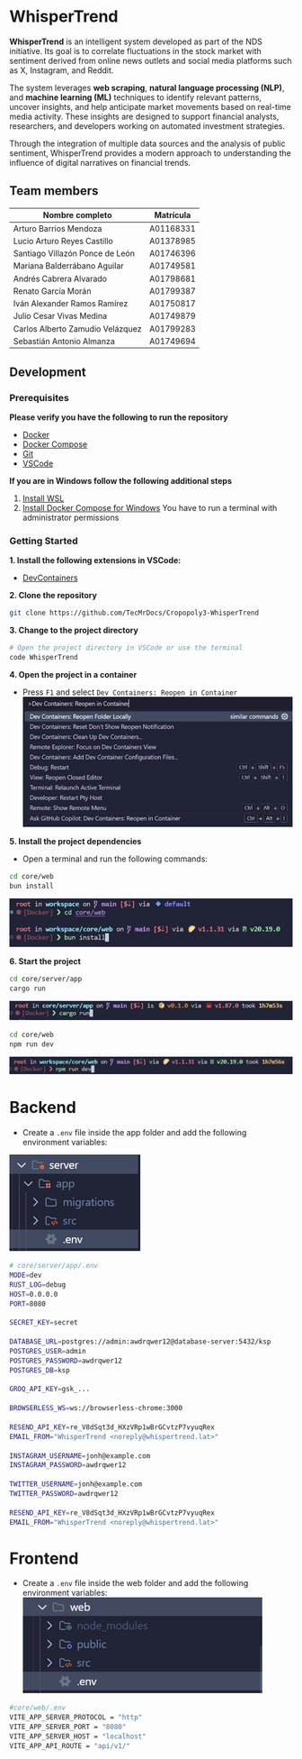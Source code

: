 # WhisperTrend
**WhisperTrend** is an intelligent system developed as part of the NDS initiative. Its goal is to correlate fluctuations in the stock market with sentiment derived from online news outlets and social media platforms such as X, Instagram, and Reddit.

The system leverages **web scraping**, **natural language processing (NLP)**, and **machine learning (ML)** techniques to identify relevant patterns, uncover insights, and help anticipate market movements based on real-time media activity. These insights are designed to support financial analysts, researchers, and developers working on automated investment strategies.

Through the integration of multiple data sources and the analysis of public sentiment, WhisperTrend provides a modern approach to understanding the influence of digital narratives on financial trends.

## Team members 

| Nombre completo                             | Matrícula     |
|--------------------------------------------|---------------|
| Arturo Barrios Mendoza                     | A01168331     |
| Lucio Arturo Reyes Castillo                | A01378985     |
| Santiago Villazón Ponce de León            | A01746396     |
| Mariana Balderrábano Aguilar               | A01749581     |
| Andrés Cabrera Alvarado                    | A01798681     |
| Renato García Morán                        | A01799387     |
| Iván Alexander Ramos Ramírez               | A01750817     |
| Julio Cesar Vivas Medina                   | A01749879     |
| Carlos Alberto Zamudio Velázquez           | A01799283     |
| Sebastián Antonio Almanza                  | A01749694     |

## Development

### Prerequisites
**Please verify you have the following to run the repository**
- [Docker](https://docs.docker.com/engine/install/)
- [Docker Compose](https://docs.docker.com/compose/install/)
- [Git](https://git-scm.com/downloads)
- [VSCode](https://code.visualstudio.com/download)

**If you are in Windows follow the following additional steps**

1. [Install WSL](https://learn.microsoft.com/es-es/windows/wsl/install/)
2. [Install Docker Compose for Windows](https://www.ionos.com/digitalguide/server/configuration/install-docker-compose-on-windows/) You have to run a terminal with administrator permissions

### Getting Started

**1. Install the following extensions in VSCode:**

- [DevContainers](https://marketplace.visualstudio.com/items?itemName=ms-vscode-remote.remote-containers)

**2. Clone the repository**

```bash
git clone https://github.com/TecMrDocs/Cropopoly3-WhisperTrend
```

**3. Change to the project directory**

```bash
# Open the project directory in VSCode or use the terminal
code WhisperTrend
```

**4. Open the project in a container**

- Press `F1` and select `Dev Containers: Reopen in Container`
![Reopen Container](readmeimg/Reopen.png)


**5. Install the project dependencies**

- Open a terminal and run the following commands:

```bash
cd core/web
bun install
```
![Bun Install](readmeimg/Buninstall.png)

**6. Start the project**

```bash
cd core/server/app
cargo run
```
![Cargo run](readmeimg/Cargorun.png)

```bash
cd core/web
npm run dev
```
![Run dev](readmeimg/Rundev.png)

# Backend

- Create a `.env` file inside the app folder and add the following environment variables:

![Run dev](readmeimg/Backenv.png)
```bash
# core/server/app/.env
MODE=dev
RUST_LOG=debug
HOST=0.0.0.0
PORT=8080

SECRET_KEY=secret

DATABASE_URL=postgres://admin:awdrqwer12@database-server:5432/ksp
POSTGRES_USER=admin
POSTGRES_PASSWORD=awdrqwer12
POSTGRES_DB=ksp

GROQ_API_KEY=gsk_...

BROWSERLESS_WS=ws://browserless-chrome:3000

RESEND_API_KEY=re_V8dSqt3d_HXzVRp1wBrGCvtzP7vyuqRex
EMAIL_FROM="WhisperTrend <noreply@whispertrend.lat>"

INSTAGRAM_USERNAME=jonh@example.com
INSTAGRAM_PASSWORD=awdrqwer12

TWITTER_USERNAME=jonh@example.com
TWITTER_PASSWORD=awdrqwer12

RESEND_API_KEY=re_V8dSqt3d_HXzVRp1wBrGCvtzP7vyuqRex
EMAIL_FROM="WhisperTrend <noreply@whispertrend.lat>"
```

# Frontend
- Create a `.env` file inside the web folder and add the following environment variables:
![env front](readmeimg/Frontenv.png)

```bash
#core/web/.env
VITE_APP_SERVER_PROTOCOL = "http"
VITE_APP_SERVER_PORT = "8080"
VITE_APP_SERVER_HOST = "localhost"
VITE_APP_API_ROUTE = "api/v1/"
```
